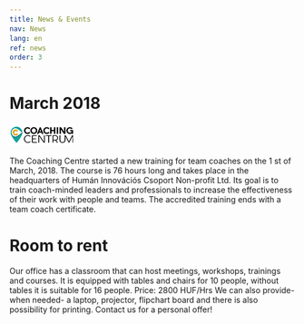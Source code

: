 ```yaml
---
title: News & Events
nav: News
lang: en
ref: news
order: 3
---
```


# __March 2018__

![Coaching centre logo](../assets/img/logo_cc.png)

The Coaching Centre started a new training for team coaches on the 1 st of March, 2018. The course is 76 hours long and takes place in the headquarters of Humán
Innovációs Csoport Non-profit Ltd. Its goal is to train coach-minded leaders and
professionals to increase the effectiveness of their work with people and teams.
The accredited training ends with a team coach certificate.

# __Room to rent__

Our office has a classroom that can host meetings, workshops, trainings and
courses. It is equipped with tables and chairs for 10 people, without tables it is
suitable for 16 people.
Price: 2800 HUF/Hrs
We can also provide- when needed- a laptop, projector, flipchart board and there is
also possibility for printing. Contact us for a personal offer!
